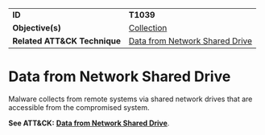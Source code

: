 |||
|---------|------------------------|
|**ID**|**T1039**|
|**Objective(s)**|[Collection](https://github.com/MBCProject/mbc-markdown/tree/master/collection)|
|**Related ATT&CK Technique**|[Data from Network Shared Drive](https://attack.mitre.org/techniques/T1039/)|

Data from Network Shared Drive
==============================
Malware collects from remote systems via shared network drives that are accessible from the compromised system.

**See ATT&CK:** [**Data from Network Shared Drive**](https://attack.mitre.org/techniques/T1039/).